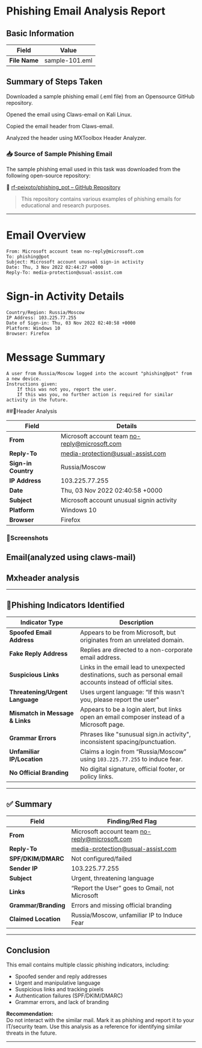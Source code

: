 # Phishing Email Analysis Report

## Basic Information

| Field           | Value          |
|-----------------|--------------- |
| **File Name**   | sample-101.eml |


## Summary of Steps Taken

Downloaded a sample phishing email (.eml file) from an Opensource GitHub repository.

Opened the email using Claws-email on Kali Linux.

Copied the email header from Claws-email.

Analyzed the header using MXToolbox Header Analyzer. 

### 📥 Source of Sample Phishing Email

The sample phishing email used in this task was downloaded from the following open-source repository:

🔗 [rf-peixoto/phishing_pot – GitHub Repository](https://github.com/rf-peixoto/phishing_pot/tree/main)

> This repository contains various examples of phishing emails for educational and research purposes.

---
# Email Overview

    From: Microsoft account team no-reply@microsoft.com
    To: phishing@pot
    Subject: Microsoft account unusual sign-in activity
    Date: Thu, 3 Nov 2022 02:44:27 +0000
    Reply-To: media-protection@usual-assist.com

# Sign-in Activity Details

    Country/Region: Russia/Moscow
    IP Address: 103.225.77.255
    Date of Sign-in: Thu, 03 Nov 2022 02:40:58 +0000
    Platform: Windows 10
    Browser: Firefox

# Message Summary

    A user from Russia/Moscow logged into the account "phishing@pot" from a new device.
    Instructions given:
        If this was not you, report the user.
        If this was you, no further action is required for similar activity in the future.


##🔎Header Analysis

| Field            | Details                                               |
|------------------|------------------------------------------------------|
| **From**         | Microsoft account team no-reply@microsoft.com        |
| **Reply-To**     |  media-protection@usual-assist.com                   |
|**Sign-in Country**| Russia/Moscow                                        |
|**IP Address**    |103.225.77.255                                        |
|**Date**          | Thu, 03 Nov 2022 02:40:58 +0000                      |
| **Subject**      | Microsoft account unusual signin activity            |
|**Platform**      | Windows 10                                           |
|**Browser**       |Firefox                                               |


### 📸Screenshots

## Email(analyzed using claws-mail)

## Mxheader analysis
---

## 🎣Phishing Indicators Identified

| Indicator Type             | Description                                                                                          |
|----------------------------|------------------------------------------------------------------------------------------------------|
| **Spoofed Email Address**  | Appears to be from Microsoft, but originates from an unrelated domain.                               |
| **Fake Reply Address**     | Replies are directed to a non-corporate email address.                                  |
| **Suspicious Links**       | Links in the email lead to unexpected destinations, such as personal email accounts instead of official sites.|
| **Threatening/Urgent Language** | Uses urgent language: “If this wasn't you, please report the user"                             |                            
| **Mismatch in Message & Links** | Appears to be a login alert, but links open an email composer instead of a Microsoft page.      |
| **Grammar Errors**         | Phrases like "sunusual sign.in activity", inconsistent spacing/punctuation.                                   |
| **Unfamiliar IP/Location** | Claims a login from “Russia/Moscow” using `103.225.77.255` to induce fear.                          |
| **No Official Branding**   | No digital signature, official footer, or policy links.                                             |

---

## ✅ Summary 

| Field                | Finding/Red Flag                                                                                      |
|----------------------|-------------------------------------------------------------------------------------------------------|
| **From**             | Microsoft account team no-reply@microsoft.com                                                         |
| **Reply-To**         | media-protection@usual-assist.com                                                                     |
| **SPF/DKIM/DMARC**   | Not configured/failed                                                                                 |
| **Sender IP**        | 103.225.77.255                                                                                                                 |
| **Subject**          | Urgent, threatening language                                                                          |
| **Links**            | “Report the User” goes to Gmail, not Microsoft                                                        |
| **Grammar/Branding** | Errors and missing official branding                                                                  |
| **Claimed Location** | Russia/Moscow, unfamiliar IP to Induce Fear                                                           |

---

##  Conclusion

This email contains multiple classic phishing indicators, including:

- Spoofed sender and reply addresses
- Urgent and manipulative language
- Suspicious links and tracking pixels
- Authentication failures (SPF/DKIM/DMARC)
- Grammar errors, and lack of branding

**Recommendation:**  
Do not interact with the similar mail. Mark it as phishing and report it to your IT/security team. Use this analysis as a reference for identifying similar threats in the future.

---

